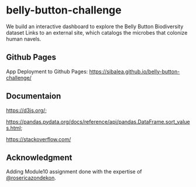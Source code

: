 # belly-button-challenge

We build an interactive dashboard to explore the Belly Button Biodiversity dataset Links to an external site, which catalogs the microbes that colonize human navels.

## Github Pages
App Deployment to Github Pages: https://sibalea.github.io/belly-button-challenge/

## Documentaion

https://d3js.org/;

https://pandas.pydata.org/docs/reference/api/pandas.DataFrame.sort_values.html;

https://stackoverflow.com/

## Acknowledgment
Adding Module10 assignment done with the expertise of [@rosericazondekon](https://github.com/rosericazondekon).